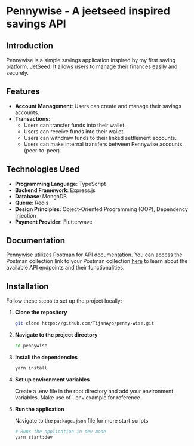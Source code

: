 # Pennywise - A jeetseed inspired savings API

## Introduction

Pennywise is a simple savings application inspired by my first saving platform, [JetSeed](https://jetseed.com).
It allows users to manage their finances easily and securely.

## Features

- **Account Management**: Users can create and manage their savings accounts.
- **Transactions**:
  - Users can transfer funds into their wallet.
  - Users can receive funds into their wallet.
  - Users can withdraw funds to their linked settlement accounts.
  - Users can make internal transfers between Pennywise accounts (peer-to-peer).

## Technologies Used

- **Programming Language**: TypeScript
- **Backend Framework**: Express.js
- **Database**: MongoDB
- **Queue**: Redis
- **Design Principles**: Object-Oriented Programming (OOP), Dependency Injection
- **Payment Provider**: Flutterwave

## Documentation

Pennywise utilizes Postman for API documentation. You can access the Postman collection link to your Postman collection [here](https://documenter.getpostman.com/view/19118409/2sA3s6E9GL) to learn about the available API endpoints and their functionalities.

## Installation

Follow these steps to set up the project locally:

1. **Clone the repository**

   ```bash
   git clone https://github.com/TijanAyo/penny-wise.git
   ```

2. **Navigate to the project directory**

   ```bash
   cd pennywise
   ```

3. **Install the dependencies**

   ```bash
   yarn install
   ```

4. **Set up environment variables**

   Create a .env file in the root directory and add your environment variables. Make use of `.env.example for reference

5. **Run the application**

   Navigate to the `package.json` file for more start scripts

   ```bash
   # Runs the application in dev mode
   yarn start:dev
   ```
